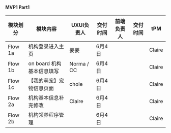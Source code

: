 
#### MVP1 Part1 

|模块划分 | 模块内容                                 | UXUI负责人  | 交付时间       | 前端负责人 | 交付时间 | tPM |
| ----- | --------------------------------------- | ------------ | ----------- | ------- | ------ | -----  |
|Flow 1a| 机构登录进入主页                           | 姜姜          | 6月4日      |         |         | Claire |
|Flow 1b| on board 机构基本信息填写                  | Norma / CC   | 6月4日      |         |        | Claire |
|Flow 1c| 【我的萌宠】宠物信息页面                    | chole        | 6月4日      |         |        | Claire |
|Flow 2a| 机构基本信息补充修改                       | Claire       | 6月4日      |         |        | Claire |
|Flow 2b| 机构领养程序管理                          |              | 6月4日       |      |        | Claire |

